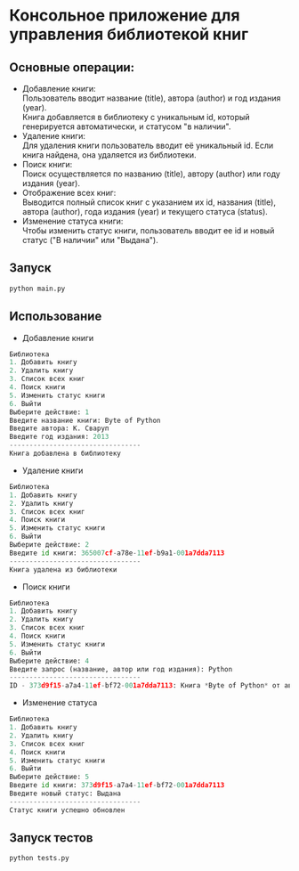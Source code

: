 # Консольное приложение для управления библиотекой книг

## Основные операции:<br/>
+ Добавление книги:<br/>
Пользователь вводит название (title), автора (author) и год издания (year).<br/> 
Книга добавляется в библиотеку с уникальным id, который генерируется автоматически, и статусом "в наличии".<br/>
+ Удаление книги:<br/>
Для удаления книги пользователь вводит её уникальный id. Если книга найдена, она удаляется из библиотеки.<br/>
+ Поиск книги:<br/>
Поиск осуществляется по названию (title), автору (author) или году издания (year).<br/>
+ Отображение всех книг:<br/>
Выводится полный список книг с указанием их id, названия (title), автора (author), года издания (year) и текущего статуса (status).<br/>
+ Изменение статуса книги:<br/>
Чтобы изменить статус книги, пользователь вводит ее id и новый статус ("В наличии" или "Выдана").

## Запуск

```python
python main.py
```

## Использование

+ Добавление книги

```python
Библиотека
1. Добавить книгу
2. Удалить книгу
3. Список всех книг
4. Поиск книги
5. Изменить статус книги
6. Выйти
Выберите действие: 1
Введите название книги: Byte of Python
Введите автора: К. Сваруп
Введите год издания: 2013
---------------------------------
Книга добавлена в библиотеку
```
+ Удаление книги

```python
Библиотека
1. Добавить книгу
2. Удалить книгу
3. Список всех книг
4. Поиск книги
5. Изменить статус книги
6. Выйти
Выберите действие: 2
Введите id книги: 365007cf-a78e-11ef-b9a1-001a7dda7113
---------------------------------
Книга удалена из библиотеки
```

+ Поиск книги

```python
Библиотека
1. Добавить книгу
2. Удалить книгу
3. Список всех книг
4. Поиск книги
5. Изменить статус книги
6. Выйти
Выберите действие: 4
Введите запрос (название, автор или год издания): Python
---------------------------------
ID - 373d9f15-a7a4-11ef-bf72-001a7dda7113: Книга *Byte of Python* от автора *К. Сваруп*, издана: в 2013г. -- Выдана
```

+ Изменение статуса

```python
Библиотека
1. Добавить книгу
2. Удалить книгу
3. Список всех книг
4. Поиск книги
5. Изменить статус книги
6. Выйти
Выберите действие: 5
Введите id книги: 373d9f15-a7a4-11ef-bf72-001a7dda7113
Введите новый статус: Выдана
---------------------------------
Статус книги успешно обновлен
```

## Запуск тестов

```python
python tests.py
```
